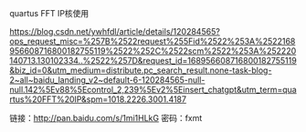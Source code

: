 quartus FFT IP核使用

https://blog.csdn.net/ywhfdl/article/details/120284565?ops_request_misc=%257B%2522request%255Fid%2522%253A%2522168956608716800182755119%2522%252C%2522scm%2522%253A%252220140713.130102334..%2522%257D&request_id=168956608716800182755119&biz_id=0&utm_medium=distribute.pc_search_result.none-task-blog-2~all~baidu_landing_v2~default-6-120284565-null-null.142%5Ev88%5Econtrol_2,239%5Ev2%5Einsert_chatgpt&utm_term=quartus%20FFT%20IP&spm=1018.2226.3001.4187

链接：http://pan.baidu.com/s/1mi1HLkG 密码：fxmt
